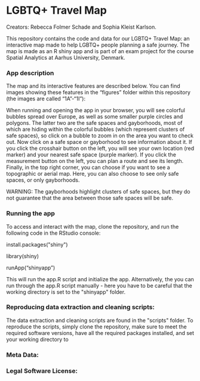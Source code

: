 # LGBTQ+ Travel Map
Creators: Rebecca Folmer Schade and Sophia Kleist Karlson.

This repository contains the code and data for our LGBTQ+ Travel Map: an interactive map made to help LGBTQ+ people planning a safe journey. The map is made as an R shiny app and is part of an exam project for the course Spatial Analytics at Aarhus University, Denmark. 

### App description
The map and its interactive features are described below. You can find images showing these features in the “figures” folder within this repository (the images are called “1A”-“1I”):

When running and opening the app in your browser, you will see colorful bubbles spread over Europe, as well as some smaller purple circles and polygons. The latter two are the safe spaces and gayborhoods, most of which are hiding within the colorful bubbles (which represent clusters of safe spaces), so click on a bubble to zoom in on the area you want to check out. Now click on a safe space or gayborhood to see information about it. If you click the crosshair button on the left, you will see your own location (red marker) and your nearest safe space (purple marker). If you click the measurement button on the left, you can plan a route and see its length. Finally, in the top right corner, you can choose if you want to see a topographic or aerial map. Here, you can also choose to see only safe spaces, or only gayborhoods.

WARNING: The gayborhoods highlight clusters of safe spaces, but they do not guarantee that the area between those safe spaces will be safe. 

### Running the app
To access and interact with the map, clone the repository, and run the following code in the RStudio console: 

install.packages("shiny") 

library(shiny)

runApp(“shinyapp”)

This will run the app.R script and initialize the app. Alternatively, the you can run through the app.R script manually - here you have to be careful that the working directory is set to the "shinyapp" folder. 

### Reproducing data extraction and cleaning scripts:
The data extraction and cleaning scripts are found in the "scripts" folder. To reproduce the scripts, simply clone the repository, make sure to meet the required software versions, have all the required packages installed, and set your working directory to

### Meta Data: 

### Legal Software License:
